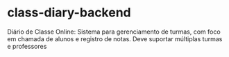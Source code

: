 # class-diary-backend

Diário de Classe Online: Sistema para gerenciamento de turmas, com foco em 
chamada de alunos e registro de notas. Deve suportar múltiplas turmas e 
professores
